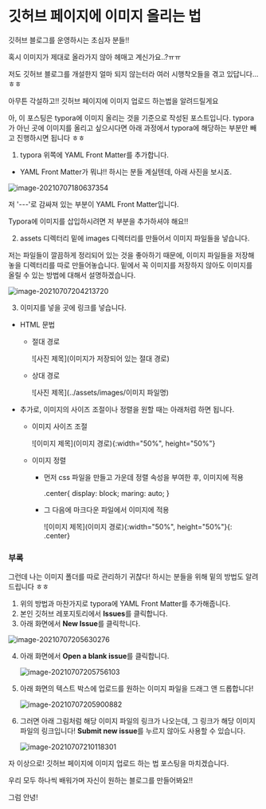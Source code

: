 # 깃허브 페이지에 이미지 올리는 법



깃허브 블로그를 운영하시는 초심자 분들!!

혹시 이미지가 제대로 올라가지 않아 헤매고 계신가요..?ㅠㅠ



저도 깃허브 블로그를 개설한지 얼마 되지 않는터라 여러 시행착오들을 겪고 있답니다...ㅎㅎ



아무튼 각설하고!! 깃허브 페이지에 이미지 업로드 하는법을 알려드릴게요

아, 이 포스팅은 typora에 이미지 올리는 것을 기준으로 작성된 포스트입니다. typora가 아닌 곳에 이미지를 올리고 싶으시다면 아래 과정에서 typora에 해당하는 부분만 빼고 진행하시면 됩니다 ㅎㅎ



1. typora 위쪽에 YAML Front Matter를 추가합니다. 

* YAML Front Matter가 뭐냐!! 하시는 분들 계실텐데, 아래 사진을 보시죠. 

![image-20210707180637354](C:\Users\wjsdu\AppData\Roaming\Typora\typora-user-images\image-20210707180637354.png)

저 '---'로 감싸져 있는 부분이 YAML Front Matter입니다. 

Typora에 이미지를 삽입하시려면 저 부분을 추가하셔야 해요!!



2. assets 디렉터리 밑에 images 디렉터리를 만들어서 이미지 파일들을 넣습니다. 

저는 파일들이 깔끔하게 정리되어 있는 것을 좋아하기 때문에, 이미지 파일들을 저장해놓을 디렉터리를 따로 만들어놓습니다. 밑에서 꼭 이미지를 저장하지 않아도 이미지를 올릴 수 있는 방법에 대해서 설명하겠습니다. 

![image-20210707204213720](C:\Users\wjsdu\AppData\Roaming\Typora\typora-user-images\image-20210707204213720.png)



3. 이미지를 넣을 곳에 링크를 넣습니다. 

* HTML 문법

  * 절대 경로

    ![사진 제목](이미지가 저장되어 있는 절대 경로)
    
  * 상대 경로
  
    ![사진 제목](../assets/images/이미지 파일명)



* 추가로, 이미지의 사이즈 조절이나 정렬을 원할 때는 아래처럼 하면 됩니다.

  * 이미지 사이즈 조절
  
    ![이미지 제목](이미지 경로){:width="50%", height="50%"}
  
  * 이미지 정렬
  
    * 먼저 css 파일을 만들고 가운데 정렬 속성을 부여한 후, 이미지에 적용
    
      .center{
      	display: block;
      	maring: auto;
      }
    
    * 그 다음에 마크다운 파일에서 이미지에 적용
    
      ![이미지 제목](이미지 경로){:width="50%", height="50%"}{: .center}





### 부록

그런데 나는 이미지 폴더를 따로 관리하기 귀찮다! 하시는 분들을 위해 밑의 방법도 알려드립니다 ㅎㅎ

1. 위의 방법과 마찬가지로 typora에 YAML Front Matter를 추가해줍니다. 
2. 본인 깃허브 레포지토리에서 **Issues**를 클릭합니다. 
3. 아래 화면에서 **New Issue**를 클릭학니다. 

![image-20210707205630276](C:\Users\wjsdu\AppData\Roaming\Typora\typora-user-images\image-20210707205630276.png)

4. 아래 화면에서 **Open a blank issue**를 클릭합니다. 

   ![image-20210707205756103](C:\Users\wjsdu\AppData\Roaming\Typora\typora-user-images\image-20210707205756103.png)

5. 아래 화면의 텍스트 박스에 업로드를 원하는 이미지 파일을 드래그 앤 드롭합니다!

   ![image-20210707205900882](C:\Users\wjsdu\AppData\Roaming\Typora\typora-user-images\image-20210707205900882.png)

6. 그러면 아래 그림처럼 해당 이미지 파일의 링크가 나오는데, 그 링크가 해당 이미지 파일의 링크입니다! **Submit new issue**를 누르지 않아도 사용할 수 있습니다. 

   ![image-20210707210118301](C:\Users\wjsdu\AppData\Roaming\Typora\typora-user-images\image-20210707210118301.png)





자 이상으로! 깃허브 페이지에 이미지 업로드 하는 법 포스팅을 마치겠습니다. 

우리 모두 하나씩 배워가며 자신이 원하는 블로그를 만들어봐요!!



그럼 안녕!
